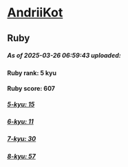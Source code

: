 # [AndriiKot](https://www.codewars.com/users/AndriiKot) 
## Ruby

##### As of 2025-03-26 06:59:43 uploaded:

#### Ruby rank: 5 kyu

#### Ruby score: 607

##### [5-kyu: 15](https://github.com/AndriiKot/Ruby__CodeWars/tree/main/kyu-5)

##### [6-kyu: 11](https://github.com/AndriiKot/Ruby__CodeWars/tree/main/kyu-6)

##### [7-kyu: 30](https://github.com/AndriiKot/Ruby__CodeWars/tree/main/kyu-7)

##### [8-kyu: 57](https://github.com/AndriiKot/Ruby__CodeWars/tree/main/kyu-8)

